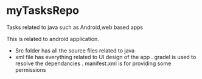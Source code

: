 # myTasksRepo
Tasks related to java such as Android,web based apps


This is related to android application.

 
 * Src folder has all the source files related to java
 * xml file has everything related to UI design of the app
 . gradel is used to resolve the dependancies
 . manifest.xml is for providing some permissions

